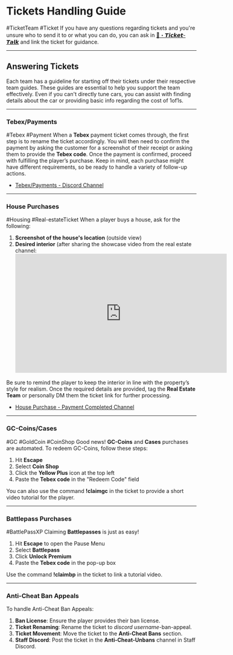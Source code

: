 # Tickets Handling Guide
#TicketTeam #Ticket 
If you have any questions regarding tickets and you're unsure who to send it to or what you can do, you can ask in [🤖・𝙏𝙞𝙘𝙠𝙚𝙩-𝙏𝙖𝙡𝙠](https://discord.com/channels/948070993518288936/1116876420287840336) and link the ticket for guidance.

---

## Answering Tickets

Each team has a guideline for starting off their tickets under their respective team guides. These guides are essential to help you support the team effectively. Even if you can't directly tune cars, you can assist with finding details about the car or providing basic info regarding the cost of 1of1s.

---

### Tebex/Payments
#Tebex #Payment
When a **Tebex** payment ticket comes through, the first step is to rename the ticket accordingly. You will then need to confirm the payment by asking the customer for a screenshot of their receipt or asking them to provide the **Tebex code**. Once the payment is confirmed, proceed with fulfilling the player’s purchase. Keep in mind, each purchase might have different requirements, so be ready to handle a variety of follow-up actions.

- [Tebex/Payments - Discord Channel](https://discord.com/channels/876558619779412078/1084707486805790730)

---

### House Purchases
#Housing #Real-estateTicket 
When a player buys a house, ask for the following:

1. **Screenshot of the house's location** (outside view)
2. **Desired interior** (after sharing the showcase video from the real estate channel:<iframe width="560" height="315" src="https://www.youtube.com/embed/g1sLWiCE1vE?si=xVOVCoRJ_efxboaz" title="YouTube video player" frameborder="0" allow="accelerometer; autoplay; clipboard-write; encrypted-media; gyroscope; picture-in-picture; web-share" referrerpolicy="strict-origin-when-cross-origin" allowfullscreen></iframe>

Be sure to remind the player to keep the interior in line with the property’s style for realism. Once the required details are provided, tag the **Real Estate Team** or personally DM them the ticket link for further processing.

- [House Purchase - Payment Completed Channel](https://discord.com/channels/876558619779412078/939305578054942720)

---

### GC-Coins/Cases
#GC #GoldCoin #CoinShop
Good news! **GC-Coins** and **Cases** purchases are automated. To redeem GC-Coins, follow these steps:

1. Hit **Escape**
2. Select **Coin Shop**
3. Click the **Yellow Plus** icon at the top left
4. Paste the **Tebex code** in the "Redeem Code" field

You can also use the command **!claimgc** in the ticket to provide a short video tutorial for the player.

---

### Battlepass Purchases
#BattlePassXP
Claiming **Battlepasses** is just as easy!

1. Hit **Escape** to open the Pause Menu
2. Select **Battlepass**
3. Click **Unlock Premium**
4. Paste the **Tebex code** in the pop-up box

Use the command **!claimbp** in the ticket to link a tutorial video.

---

### **Anti-Cheat Ban Appeals**

To handle Anti-Cheat Ban Appeals:

1. **Ban License**: Ensure the player provides their ban license.
2. **Ticket Renaming**: Rename the ticket to _discord username_-ban-appeal.
3. **Ticket Movement**: Move the ticket to the **Anti-Cheat Bans** section.
4. **Staff Discord**: Post the ticket in the **Anti-Cheat-Unbans** channel in Staff Discord.